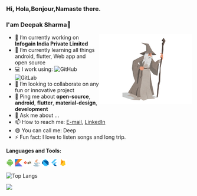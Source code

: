 

### Hi, Hola,Bonjour,Namaste there.
### I'am Deepak Sharma👋

<!--
**webaddicted/webaddicted** is a ✨ _special_ ✨ repository because its `README.md` (this file) appears on your GitHub profile.
Here are some ideas to get you started:
-->
<img align="right" src="https://github.com/webaddicted/webaddicted/blob/main/Doc/home.webp" width="50%"/>

- 🔭 I’m currently working on **Infogain India Private Limited**
- 🌱 I’m currently learning all things android, flutter, Web app and open source 
- 💻 I work using: 
  ![GitHub](https://img.shields.io/badge/-GitHub-181717?style=plastic&logo=github)
  ![GitLab](https://img.shields.io/badge/-GitLab-FCA121?style=plastic&logo=gitlab)
- 👯 I’m looking to collaborate on any fun or innovative project
- 💬 Ping me about **open-source**, **android**, **flutter**, **material-design**, **development**
- 💬 Ask me about ...
- 📫 How to reach me:  [E-mail](deepaksharma040695@gmail.com), [LinkedIn](https://www.linkedin.com/in/deepak-sharma-490905112/)
- 😄 You can call me: Deep
- ⚡ Fun fact: I love to listen songs and long trip.

**Languages and Tools:**  

<code><img height="20" src="https://raw.githubusercontent.com/github/explore/80688e429a7d4ef2fca1e82350fe8e3517d3494d/topics/android/android.png"></code>
<code><img height="20" src="https://raw.githubusercontent.com/github/explore/80688e429a7d4ef2fca1e82350fe8e3517d3494d/topics/kotlin/kotlin.png"></code>
<code><img height="20" src="https://raw.githubusercontent.com/github/explore/80688e429a7d4ef2fca1e82350fe8e3517d3494d/topics/git/git.png"></code>
<code><img height="20" src="https://raw.githubusercontent.com/github/explore/80688e429a7d4ef2fca1e82350fe8e3517d3494d/topics/java/java.png"></code>
<code><img height="20" src="https://raw.githubusercontent.com/github/explore/80688e429a7d4ef2fca1e82350fe8e3517d3494d/topics/dart/dart.png"></code>
<code><img height="20" src="https://raw.githubusercontent.com/github/explore/cebd63002168a05a6a642f309227eefeccd92950/topics/flutter/flutter.png"></code>
<code><img height="20" src="https://raw.githubusercontent.com/github/explore/80688e429a7d4ef2fca1e82350fe8e3517d3494d/topics/firebase/firebase.png"></code>

![Top Langs](https://github-readme-stats.vercel.app/api/top-langs/?username=webaddicted)

<img src="https://github-readme-stats.vercel.app/api?username=webaddicted&&show_icons=true&title_color=ffffff&icon_color=bb2acf&text_color=daf7dc&bg_color=191919">
